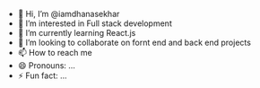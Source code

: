 - 👋 Hi, I’m @iamdhanasekhar
- 👀 I’m interested in Full stack development
- 🌱 I’m currently learning React.js
- 💞️ I’m looking to collaborate on fornt end and back end projects
- 📫 How to reach me 
- 😄 Pronouns: ...
- ⚡ Fun fact: ...

<!---
iamdhanasekhar/iamdhanasekhar is a ✨ special ✨ repository because its `README.md` (this file) appears on your GitHub profile.
You can click the Preview link to take a look at your changes.
--->
